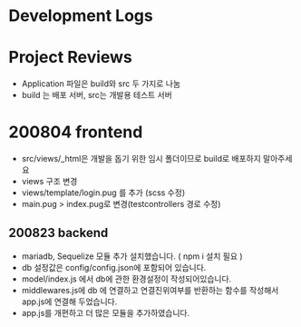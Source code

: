 # Development Logs

# Project Reviews
* Application 파일은 build와 src 두 가지로 나눔
* build 는 배포 서버, src는 개발용 테스트 서버

# 200804 frontend
* src/views/_html은 개발을 돕기 위한 임시 폴더이므로 build로 배포하지 말아주세요
* views 구조 변경
* views/template/login.pug 를 추가 (scss 수정)
* main.pug > index.pug로 변경(testcontrollers 경로 수정)

## 200823 backend
* mariadb, Sequelize 모듈 추가 설치했습니다. ( npm i 설치 필요 )
* db 설정값은 config/config.json에 포함되어 있습니다.
* model/index.js 에서 db에 관한 환경설정이 작성되어있습니다.
* middlewares.js에 db 에 연결하고 연결진위여부를 반환하는 함수를 작성해서 app.js에 연결해 두었습니다.
* app.js를 개편하고 더 많은 모듈을 추가하였습니다.

